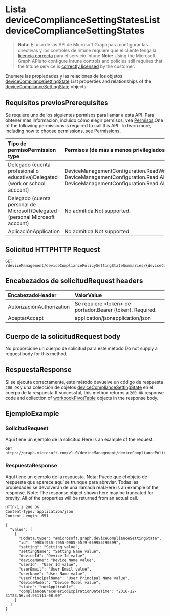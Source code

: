 # <a name="list-devicecompliancesettingstates"></a><span data-ttu-id="e88d4-101">Lista deviceComplianceSettingStates</span><span class="sxs-lookup"><span data-stu-id="e88d4-101">List deviceComplianceSettingStates</span></span>

> <span data-ttu-id="e88d4-102">**Nota:** El uso de las API de Microsoft Graph para configurar las directivas y los controles de Intune requiere que el cliente tenga la [licencia correcta](https://go.microsoft.com/fwlink/?linkid=839381) para el servicio Intune.</span><span class="sxs-lookup"><span data-stu-id="e88d4-102">**Note:** Using the Microsoft Graph APIs to configure Intune controls and policies still requires that the Intune service is [correctly licensed](https://go.microsoft.com/fwlink/?linkid=839381) by the customer.</span></span>

<span data-ttu-id="e88d4-103">Enumere las propiedades y las relaciones de los objetos [deviceComplianceSettingState](../resources/intune_deviceconfig_devicecompliancesettingstate.md).</span><span class="sxs-lookup"><span data-stu-id="e88d4-103">List properties and relationships of the [deviceComplianceSettingState](../resources/intune_deviceconfig_devicecompliancesettingstate.md) objects.</span></span>
## <a name="prerequisites"></a><span data-ttu-id="e88d4-104">Requisitos previos</span><span class="sxs-lookup"><span data-stu-id="e88d4-104">Prerequisites</span></span>
<span data-ttu-id="e88d4-p101">Se requiere uno de los siguientes permisos para llamar a esta API. Para obtener más información, incluido cómo elegir permisos, vea [Permisos](../../../concepts/permissions_reference.md).</span><span class="sxs-lookup"><span data-stu-id="e88d4-p101">One of the following permissions is required to call this API. To learn more, including how to choose permissions, see [Permissions](../../../concepts/permissions_reference.md).</span></span>

|<span data-ttu-id="e88d4-107">Tipo de permiso</span><span class="sxs-lookup"><span data-stu-id="e88d4-107">Permission type</span></span>|<span data-ttu-id="e88d4-108">Permisos (de más a menos privilegiados)</span><span class="sxs-lookup"><span data-stu-id="e88d4-108">Permissions (from least to most privileged)</span></span>|
|:---|:---|
|<span data-ttu-id="e88d4-109">Delegado (cuenta profesional o educativa)</span><span class="sxs-lookup"><span data-stu-id="e88d4-109">Delegated (work or school account)</span></span>|<span data-ttu-id="e88d4-110">DeviceManagementConfiguration.ReadWrite.All, DeviceManagementConfiguration.Read.All</span><span class="sxs-lookup"><span data-stu-id="e88d4-110">DeviceManagementConfiguration.ReadWrite.All, DeviceManagementConfiguration.Read.All</span></span>|
|<span data-ttu-id="e88d4-111">Delegado (cuenta personal de Microsoft)</span><span class="sxs-lookup"><span data-stu-id="e88d4-111">Delegated (personal Microsoft account)</span></span>|<span data-ttu-id="e88d4-112">No admitida.</span><span class="sxs-lookup"><span data-stu-id="e88d4-112">Not supported.</span></span>|
|<span data-ttu-id="e88d4-113">Aplicación</span><span class="sxs-lookup"><span data-stu-id="e88d4-113">Application</span></span>|<span data-ttu-id="e88d4-114">No admitida.</span><span class="sxs-lookup"><span data-stu-id="e88d4-114">Not supported.</span></span>|

## <a name="http-request"></a><span data-ttu-id="e88d4-115">Solicitud HTTP</span><span class="sxs-lookup"><span data-stu-id="e88d4-115">HTTP Request</span></span>
<!-- {
  "blockType": "ignored"
}
-->
``` http
GET /deviceManagement/deviceCompliancePolicySettingStateSummaries/{deviceCompliancePolicySettingStateSummaryId}/deviceComplianceSettingStates
```

## <a name="request-headers"></a><span data-ttu-id="e88d4-116">Encabezados de solicitud</span><span class="sxs-lookup"><span data-stu-id="e88d4-116">Request headers</span></span>
|<span data-ttu-id="e88d4-117">Encabezado</span><span class="sxs-lookup"><span data-stu-id="e88d4-117">Header</span></span>|<span data-ttu-id="e88d4-118">Valor</span><span class="sxs-lookup"><span data-stu-id="e88d4-118">Value</span></span>|
|:---|:---|
|<span data-ttu-id="e88d4-119">Autorización</span><span class="sxs-lookup"><span data-stu-id="e88d4-119">Authorization</span></span>|<span data-ttu-id="e88d4-120">Se requiere &lt;token&gt; de portador.</span><span class="sxs-lookup"><span data-stu-id="e88d4-120">Bearer {token}. Required.</span></span>|
|<span data-ttu-id="e88d4-121">Aceptar</span><span class="sxs-lookup"><span data-stu-id="e88d4-121">Accept</span></span>|<span data-ttu-id="e88d4-122">application/json</span><span class="sxs-lookup"><span data-stu-id="e88d4-122">application/json</span></span>|

## <a name="request-body"></a><span data-ttu-id="e88d4-123">Cuerpo de la solicitud</span><span class="sxs-lookup"><span data-stu-id="e88d4-123">Request body</span></span>
<span data-ttu-id="e88d4-124">No proporcione un cuerpo de solicitud para este método.</span><span class="sxs-lookup"><span data-stu-id="e88d4-124">Do not supply a request body for this method.</span></span>

## <a name="response"></a><span data-ttu-id="e88d4-125">Respuesta</span><span class="sxs-lookup"><span data-stu-id="e88d4-125">Response</span></span>
<span data-ttu-id="e88d4-126">Si se ejecuta correctamente, este método devuelve un código de respuesta `200 OK` y una colección de objetos [deviceComplianceSettingState](../resources/intune_deviceconfig_devicecompliancesettingstate.md) en el cuerpo de la respuesta.</span><span class="sxs-lookup"><span data-stu-id="e88d4-126">If successful, this method returns a `200 OK` response code and collection of [workbookPivotTable](../resources/intune_deviceconfig_devicecompliancesettingstate.md) objects in the response body.</span></span>

## <a name="example"></a><span data-ttu-id="e88d4-127">Ejemplo</span><span class="sxs-lookup"><span data-stu-id="e88d4-127">Example</span></span>
### <a name="request"></a><span data-ttu-id="e88d4-128">Solicitud</span><span class="sxs-lookup"><span data-stu-id="e88d4-128">Request</span></span>
<span data-ttu-id="e88d4-129">Aquí tiene un ejemplo de la solicitud.</span><span class="sxs-lookup"><span data-stu-id="e88d4-129">Here is an example of the request.</span></span>
``` http
GET https://graph.microsoft.com/v1.0/deviceManagement/deviceCompliancePolicySettingStateSummaries/{deviceCompliancePolicySettingStateSummaryId}/deviceComplianceSettingStates
```

### <a name="response"></a><span data-ttu-id="e88d4-130">Respuesta</span><span class="sxs-lookup"><span data-stu-id="e88d4-130">Response</span></span>
<span data-ttu-id="e88d4-p102">Aquí tiene un ejemplo de la respuesta. Nota: Puede que el objeto de respuesta que aparece aquí se trunque para abreviar. Todas las propiedades se devolverán de una llamada real.</span><span class="sxs-lookup"><span data-stu-id="e88d4-p102">Here is an example of the response. Note: The response object shown here may be truncated for brevity. All of the properties will be returned from an actual call.</span></span>
``` http
HTTP/1.1 200 OK
Content-Type: application/json
Content-Length: 651

{
  "value": [
    {
      "@odata.type": "#microsoft.graph.deviceComplianceSettingState",
      "id": "9905f955-f955-9905-55f9-059955f90599",
      "setting": "Setting value",
      "settingName": "Setting Name value",
      "deviceId": "Device Id value",
      "deviceName": "Device Name value",
      "userId": "User Id value",
      "userEmail": "User Email value",
      "userName": "User Name value",
      "userPrincipalName": "User Principal Name value",
      "deviceModel": "Device Model value",
      "state": "notApplicable",
      "complianceGracePeriodExpirationDateTime": "2016-12-31T23:56:44.951111-08:00"
    }
  ]
}
```



